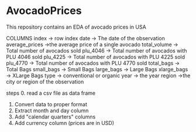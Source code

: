 # AvocadoPrices
This repository contains an EDA of avocado prices in USA

COLUMNS
index -> row index
date -> The date of the observation
average_prices ->the average price of a single avocado
total_volume -> Total number of avocados sold
plu_4046 -> Total number of avocados with PLU 4046 sold
plu_4225 -> Total number of avocados with PLU 4225 sold
plu_4770 -> Total number of avocados with PLU 4770 sold
total_bags -> Total Bags
small_bags -> Small Bags
large_bags -> Large Bags
xlarge_bags -> XLarge Bags
type -> conventional or organic
year -> the year
region ->the city or region of the observation


steps
0. read a csv file as data frame
1. Convert data to proper format
2. Extract month and day column
3. Add "calendar quarters" columns
4. Add currency column (prices are in USD)

